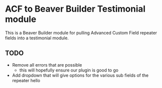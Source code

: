 # ACF to Beaver Builder Testimonial module

This is a Beaver Builder module for pulling Advanced Custom Field repeater fields into a testimonial module.

## TODO

- Remove all errors that are possible
  - this will hopefully ensure our plugin is good to go
- Add dropdown that will give options for the various sub fields of the repeater
  hello
